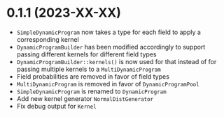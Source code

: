 # 0.1.1 (2023-XX-XX)

- `SimpleDynamicProgram` now takes a type for each field to apply a corresponding kernel
- `DynamicProgramBuilder` has been modified accordingly to support passing different kernels for different field types
- `DynamicProgramBuilder::kernels()` is now used for that instead of for passing multiple kernels to a `MultiDynamicProgram`
- Field probabilities are removed in favor of field types 
- `MultiDynamicProgram` is removed in favor of `DynamicProgramPool`
- `SimpleDynamicProgram` is renamed to `DynamicProgram`
- Add new kernel generator `NormalDistGenerator`
- Fix debug output for `Kernel`
